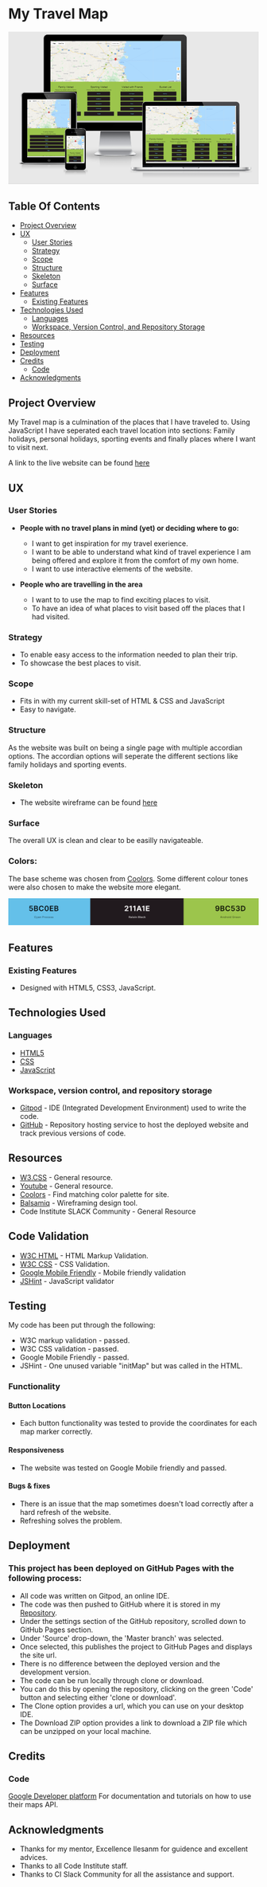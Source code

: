# My Travel Map
![responsive image](assets/documents/demo.png "responsive image")


## Table Of Contents
- [Project Overview](#project-overview)
- [UX](#ux)
  - [User Stories](#user-stories)
  - [Strategy](#strategy)
  - [Scope](#scope)
  - [Structure](#structure)
  - [Skeleton](#skeleton)
  - [Surface](#surface)
- [Features](#features)
  - [Existing Features](#existing-features)
- [Technologies Used](#technologies-used)
  - [Languages](#languages)
  - [Workspace, Version Control, and Repository Storage](#2-workspace-version-control-and-repository-storage)
- [Resources](#resources)
- [Testing](#testing)
- [Deployment](#deployment)
- [Credits](#credits)
  - [Code](#code)
- [Acknowledgments](#acknowledgments)


## Project Overview
My Travel map is a culmination of the places that I have traveled to.
Using JavaScript I have seperated each travel location into sections: Family holidays, personal holidays, sporting events and finally places where I want to visit next.

A link to the live website can be found [here](https://jayage.github.io/my-travel-map/)

## UX
### User Stories

* **People with no travel plans in mind (yet) or deciding where to go:**
    - I want to get inspiration for my travel exerience.
    - I want to be able to understand what kind of travel experience I am being offered and explore it from the comfort of my own home. 
    - I want to use interactive elements of the website.

* **People who are travelling in the area**
    - I want to to use the map to find exciting places to visit.
    - To have an idea of what places to visit based off the places that I had visited.

### Strategy

- To enable easy access to the information needed to plan their trip.
- To showcase the best places to visit.

### Scope

- Fits in with my current skill-set of HTML & CSS and JavaScript
- Easy to navigate.

### Structure

As the website was built on being a single page with multiple accordian options. The accordian options will seperate the different sections like family holidays and sporting events.


### Skeleton

- The website wireframe can be found [here](assets/documents/travelmap-wireframe.png)

### Surface
The overall UX is clean and clear to be easilly navigateable. 

### Colors:
The base scheme was chosen from [Coolors](https://coolors.co/). Some different colour tones were 
also chosen to make the website more elegant.

![Palette of colors](assets/documents/coolers.png)


## Features

### Existing Features

- Designed with HTML5, CSS3, JavaScript.


## Technologies Used

### Languages

- [HTML5](https://en.wikipedia.org/wiki/HTML5)
- [CSS](https://en.wikipedia.org/wiki/CSS)
- [JavaScript](https://en.wikipedia.org/wiki/JavaScript)

### Workspace, version control, and repository storage

- [Gitpod](https://www.gitpod.io/) - IDE (Integrated Development Environment) used to write the code.
- [GitHub](https://github.com/) - Repository hosting service to host the deployed website and track previous versions of code.

## Resources

- [W3.CSS](https://www.w3schools.com/w3css/defaulT.asp) - General resource.
- [Youtube](https://www.youtube.com/) - General resource.
- [Coolors](https://coolors.co/) - Find matching color palette for site.
- [Balsamiq](https://balsamiq.com/wireframes/) - Wireframing design tool.
- Code Institute SLACK Community - General Resource

## Code Validation

- [W3C HTML](https://validator.w3.org/) - HTML Markup Validation.
- [W3C CSS](https://jigsaw.w3.org/css-validator/) - CSS Validation.
- [Google Mobile Friendly](https://search.google.com/test/mobile-friendly) - Mobile friendly validation
- [JSHint](https://jshint.com/) - JavaScript validator

## Testing
My code has been put through the following:
* W3C markup validation - passed.
* W3C CSS validation - passed.
* Google Mobile Friendly - passed.
* JSHint - One unused variable "initMap" but was called in the HTML.

    
### Functionality

#### Button Locations
 - Each button functionality was tested to provide the coordinates for each map marker correctly.

#### Responsiveness
- The website was tested on Google Mobile friendly and passed.

#### Bugs & fixes

- There is an issue that the map sometimes doesn't load correctly after a hard refresh of the website.
- Refreshing solves the problem.


## Deployment
### This project has been deployed on GitHub Pages with the following process:

- All code was written on Gitpod, an online IDE.
- The code was then pushed to GitHub where it is stored in my [Repository](https://github.com/Jayage/Jabba).
- Under the settings section of the GitHub repository, scrolled down to GitHub Pages section.
- Under 'Source' drop-down, the 'Master branch' was selected.
- Once selected, this publishes the project to GitHub Pages and displays the site url.
- There is no difference between the deployed version and the development version.
- The code can be run locally through clone or download.
- You can do this by opening the repository, clicking on the green 'Code' button and selecting either 'clone or download'.
- The Clone option provides a url, which you can use on your desktop IDE.
- The Download ZIP option provides a link to download a ZIP file which can be unzipped on your local machine.


## Credits
### Code
[Google Developer platform](https://developers.google.com/maps/gmp-get-started) For documentation and tutorials on how to use their maps API.


## Acknowledgments
- Thanks for my mentor, Excellence Ilesanm for guidence and excellent advices.
- Thanks to all Code Institute staff.
- Thanks to CI Slack Community for all the assistance and support.